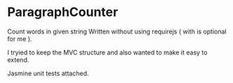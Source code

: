 ParagraphCounter
================

Count words in given string
Written without using requirejs ( with is optional for me ).

I tryied to keep the MVC structure and also wanted to make it easy to extend.

Jasmine unit tests attached.
